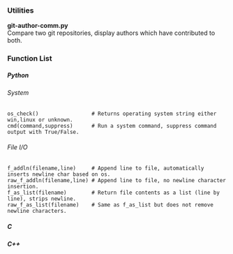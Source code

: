 ### Utilities

**git-author-comm.py**           
Compare two git repositories, display authors which have contributed to both.


### Function List



##### Python

###### System

    os_check()                 # Returns operating system string either win,linux or unknown.
    cmd(command,suppress)      # Run a system command, suppress command output with True/False.


###### File I/O

    f_addln(filename,line)     # Append line to file, automatically inserts newline char based on os.
    raw_f_addln(filename,line) # Append line to file, no newline character insertion.
    f_as_list(filename)        # Return file contents as a list (line by line), strips newline.
    raw_f_as_list(filename)    # Same as f_as_list but does not remove newline characters.

##### C


##### C++

